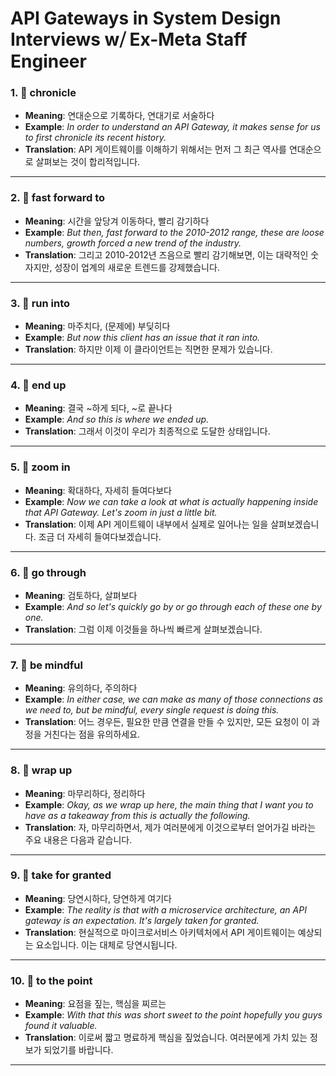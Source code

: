 # API Gateways in System Design Interviews w⧸ Ex-Meta Staff Engineer

### 1. 📝 **chronicle**  
- **Meaning**: 연대순으로 기록하다, 연대기로 서술하다  
- **Example**: *In order to understand an API Gateway, it makes sense for us to first chronicle its recent history.*  
- **Translation**: API 게이트웨이를 이해하기 위해서는 먼저 그 최근 역사를 연대순으로 살펴보는 것이 합리적입니다.

---

### 2. 📝 **fast forward to**  
- **Meaning**: 시간을 앞당겨 이동하다, 빨리 감기하다  
- **Example**: *But then, fast forward to the 2010-2012 range, these are loose numbers, growth forced a new trend of the industry.*  
- **Translation**: 그리고 2010-2012년 즈음으로 빨리 감기해보면, 이는 대략적인 숫자지만, 성장이 업계의 새로운 트렌드를 강제했습니다.

---

### 3. 📝 **run into**  
- **Meaning**: 마주치다, (문제에) 부딪히다  
- **Example**: *But now this client has an issue that it ran into.*  
- **Translation**: 하지만 이제 이 클라이언트는 직면한 문제가 있습니다.

---

### 4. 📝 **end up**  
- **Meaning**: 결국 ~하게 되다, ~로 끝나다  
- **Example**: *And so this is where we ended up.*  
- **Translation**: 그래서 이것이 우리가 최종적으로 도달한 상태입니다.

---

### 5. 📝 **zoom in**  
- **Meaning**: 확대하다, 자세히 들여다보다  
- **Example**: *Now we can take a look at what is actually happening inside that API Gateway. Let's zoom in just a little bit.*  
- **Translation**: 이제 API 게이트웨이 내부에서 실제로 일어나는 일을 살펴보겠습니다. 조금 더 자세히 들여다보겠습니다.

---

### 6. 📝 **go through**  
- **Meaning**: 검토하다, 살펴보다  
- **Example**: *And so let's quickly go by or go through each of these one by one.*  
- **Translation**: 그럼 이제 이것들을 하나씩 빠르게 살펴보겠습니다.

---

### 7. 📝 **be mindful**  
- **Meaning**: 유의하다, 주의하다  
- **Example**: *In either case, we can make as many of those connections as we need to, but be mindful, every single request is doing this.*  
- **Translation**: 어느 경우든, 필요한 만큼 연결을 만들 수 있지만, 모든 요청이 이 과정을 거친다는 점을 유의하세요.

---

### 8. 📝 **wrap up**  
- **Meaning**: 마무리하다, 정리하다  
- **Example**: *Okay, as we wrap up here, the main thing that I want you to have as a takeaway from this is actually the following.*  
- **Translation**: 자, 마무리하면서, 제가 여러분에게 이것으로부터 얻어가길 바라는 주요 내용은 다음과 같습니다.

---

### 9. 📝 **take for granted**  
- **Meaning**: 당연시하다, 당연하게 여기다  
- **Example**: *The reality is that with a microservice architecture, an API gateway is an expectation. It's largely taken for granted.*  
- **Translation**: 현실적으로 마이크로서비스 아키텍처에서 API 게이트웨이는 예상되는 요소입니다. 이는 대체로 당연시됩니다.

---

### 10. 📝 **to the point**  
- **Meaning**: 요점을 짚는, 핵심을 찌르는  
- **Example**: *With that this was short sweet to the point hopefully you guys found it valuable.*  
- **Translation**: 이로써 짧고 명료하게 핵심을 짚었습니다. 여러분에게 가치 있는 정보가 되었기를 바랍니다.

---
